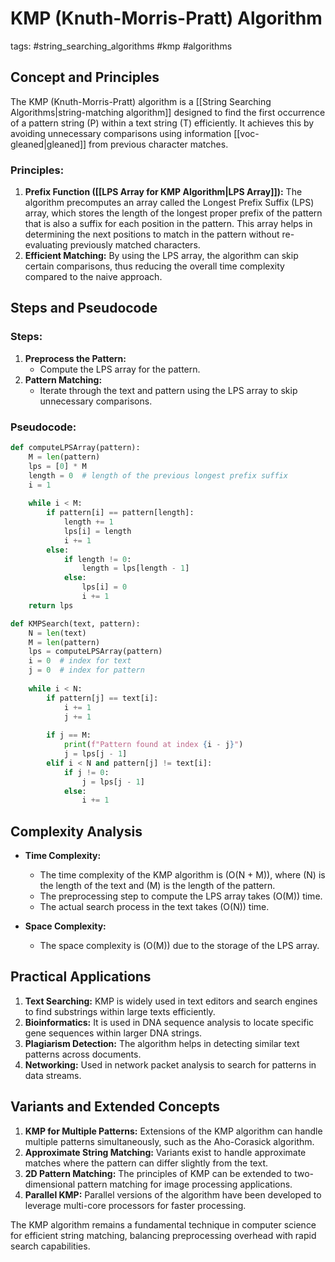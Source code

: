 
# KMP (Knuth-Morris-Pratt) Algorithm

tags: #string_searching_algorithms #kmp #algorithms 

## Concept and Principles

The KMP (Knuth-Morris-Pratt) algorithm is a [[String Searching Algorithms|string-matching algorithm]] designed to find the first occurrence of a pattern string (P) within a text string (T) efficiently. It achieves this by avoiding unnecessary comparisons using information [[voc-gleaned|gleaned]] from previous character matches. 

### Principles:
1. **Prefix Function ([[LPS Array for KMP Algorithm|LPS Array]]):** The algorithm precomputes an array called the Longest Prefix Suffix (LPS) array, which stores the length of the longest proper prefix of the pattern that is also a suffix for each position in the pattern. This array helps in determining the next positions to match in the pattern without re-evaluating previously matched characters.
2. **Efficient Matching:** By using the LPS array, the algorithm can skip certain comparisons, thus reducing the overall time complexity compared to the naive approach.

## Steps and Pseudocode

### Steps:

1. **Preprocess the Pattern:**
   - Compute the LPS array for the pattern.
2. **Pattern Matching:**
   - Iterate through the text and pattern using the LPS array to skip unnecessary comparisons.

### Pseudocode:

```python
def computeLPSArray(pattern):
    M = len(pattern)
    lps = [0] * M
    length = 0  # length of the previous longest prefix suffix
    i = 1
    
    while i < M:
        if pattern[i] == pattern[length]:
            length += 1
            lps[i] = length
            i += 1
        else:
            if length != 0:
                length = lps[length - 1]
            else:
                lps[i] = 0
                i += 1
    return lps

def KMPSearch(text, pattern):
    N = len(text)
    M = len(pattern)
    lps = computeLPSArray(pattern)
    i = 0  # index for text
    j = 0  # index for pattern
    
    while i < N:
        if pattern[j] == text[i]:
            i += 1
            j += 1
        
        if j == M:
            print(f"Pattern found at index {i - j}")
            j = lps[j - 1]
        elif i < N and pattern[j] != text[i]:
            if j != 0:
                j = lps[j - 1]
            else:
                i += 1
```

## Complexity Analysis

- **Time Complexity:**
  - The time complexity of the KMP algorithm is \(O(N + M)\), where \(N\) is the length of the text and \(M\) is the length of the pattern.
  - The preprocessing step to compute the LPS array takes \(O(M)\) time.
  - The actual search process in the text takes \(O(N)\) time.

- **Space Complexity:**
  - The space complexity is \(O(M)\) due to the storage of the LPS array.

## Practical Applications

1. **Text Searching:** KMP is widely used in text editors and search engines to find substrings within large texts efficiently.
2. **Bioinformatics:** It is used in DNA sequence analysis to locate specific gene sequences within larger DNA strings.
3. **Plagiarism Detection:** The algorithm helps in detecting similar text patterns across documents.
4. **Networking:** Used in network packet analysis to search for patterns in data streams.

## Variants and Extended Concepts

1. **KMP for Multiple Patterns:** Extensions of the KMP algorithm can handle multiple patterns simultaneously, such as the Aho-Corasick algorithm.
2. **Approximate String Matching:** Variants exist to handle approximate matches where the pattern can differ slightly from the text.
3. **2D Pattern Matching:** The principles of KMP can be extended to two-dimensional pattern matching for image processing applications.
4. **Parallel KMP:** Parallel versions of the algorithm have been developed to leverage multi-core processors for faster processing.

The KMP algorithm remains a fundamental technique in computer science for efficient string matching, balancing preprocessing overhead with rapid search capabilities.